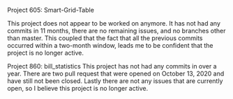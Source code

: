 Project 605: Smart-Grid-Table

This project does not appear to be worked on anymore. It has not had any commits in 11 months, there are no remaining issues, and no branches other than master. This coupled that the fact that all the previous commits occurred within a two-month window, leads me to be confident that the project is no longer active. 

Project 860: bill_statistics 
This project has not had any commits in over a year. There are two pull request that were opened on October 13, 2020 and have still not been closed. Lastly there are not any issues that are currently open, so I believe this project is no longer active. 
